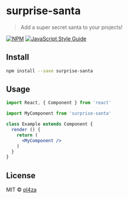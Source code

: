# surprise-santa

> Add a super secret santa to your projects!

[![NPM](https://img.shields.io/npm/v/surprise-santa.svg)](https://www.npmjs.com/package/surprise-santa) [![JavaScript Style Guide](https://img.shields.io/badge/code_style-standard-brightgreen.svg)](https://standardjs.com)

## Install

```bash
npm install --save surprise-santa
```

## Usage

```jsx
import React, { Component } from 'react'

import MyComponent from 'surprise-santa'

class Example extends Component {
  render () {
    return (
      <MyComponent />
    )
  }
}
```

## License

MIT © [pl4za](https://github.com/pl4za)
